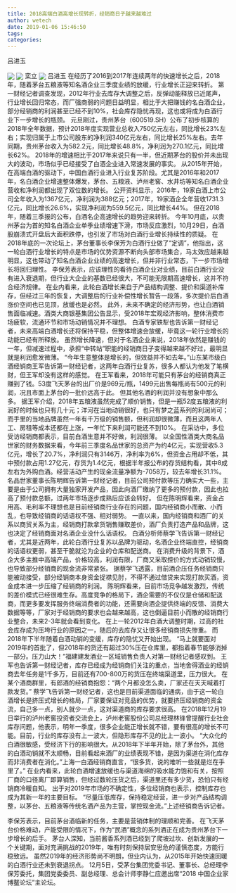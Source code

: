 ```yaml
---
title: 2018高端白酒高增长现转折，经销商日子越来越难过
author: wetech
date: 2019-01-06 15:46:50
tags: 
categories: 
---
```

吕进玉
<!-- more -->
<img align="center" border="0" src="https://imgcdn.yicai.com/uppics/images/2019/01/1ba73eff6bce4759d4618ef431b1b61a.jpg" />
<img align="center" border="0" src="https://imgcdn.yicai.com/uppics/images/2019/01/7f93a3cc4bd12d8b24bb498a93aa8a28.jpg" />
栾立
<img align="center" border="0" src="https://imgcdn.yicai.com/uppics/images/2019/01/83b55e42d9d98a469df9d0d25eb4bd96.jpg" />
吕进玉
在经历了2016到2017年连续两年的快速增长之后，2018年，随着茅台五粮液等知名酒企业三季度业绩的放缓，行业增长正迎来转折。
第一财经记者调查发现，2012年行业去库存大调整之后，反弹动能释放已近尾声，行业增长回归常态，而厂强商弱的问题日益明显，相比于大把赚钱的名白酒企业，部分经销商的利润甚至已经不到10%，社会库存隐忧再现，这也或将成为白酒行业下一步增长的瓶颈。
元旦刚过，贵州茅台（600519.SH）公布了初步核算的2018年全年数据，预计2018年度实现营业总收入750亿元左右，同比增长23%左右；实现归属于上市公司股东的净利润340亿元左右，同比增长25%左右。去年同期，贵州茅台收入为582.2元，同比增长48.8%，净利润为270.1亿元，同比增长62%。
2018年的增速相比于2017年来说只有一半，但近期茅台的股价并未出现大的波动，市场似乎已经接受了白酒企业进入常速发展的事实。
从2015年开始，在高端白酒的驱动下，中国白酒行业进入行业复苏阶段。尤其是2016年和2017年，名白酒企业增速整体爆发，茅台、五粮液、泸州老窖、水井坊等知名白酒企业营收和净利润都出现了双位数的增长。
公开资料显示，2016年，19家白酒上市公司全年收入为1367亿元，净利润为388亿元；2017年，19家酒企全年营收1731.3亿元，同比增长26.6%，实现净利润为559.5亿元，同比增长44%。
但在2018年，随着三季报的公布，白酒名企高速增长的趋势迎来转折。
今年10月底，以贵州茅台为首的知名白酒企业单季业绩增速下滑，市场反应激烈，10月29日，白酒股崩溃式开盘后大面积跌停，也引发了市场对白酒行业增长持续性的质疑。
在2018年底的一次论坛上，茅台董事长李保芳为白酒行业做了“定调”，他指出，这一轮白酒行业增长的特点是市场的优势资源不断向头部市场集合，马太效应越来越明显，这也带动了知名白酒企业业绩的高速增长，但并非行业常态，下一步市场增长将回归理性。
李保芳表示，应该理性的看待白酒企业对业绩，目前白酒行业没有进入衰退期，但行业大企业的基数已经很大，不可能无限期高速增长，这并不符合经济规律。
在业内看来，此轮白酒增长来自于产品结构调整、提价和渠道补库存，但经过三年的恢复，大调整后的行业补偿性增长暂告一段落，多次提价后白酒涨价空间也已见顶，放缓也是必然。
此外，未来不确定的经济形势，也让白酒销售面临减速。酒类大商银基集团公告显示，受2018年宏观经济影响，整体消费市场疲软，流通环节和市场动销情况并不理想。
白酒专家铁犁也告诉第一财经记者，未来高端白酒增长还将保持平稳，但整体增速会放缓，毕竟这一轮行业增长的动能已经有所释放。
虽然增长降速，但对于名酒企业来说，2018年依然是赚钱的一年，但减速过程中，承担“中转站”职能的经销商日子变得越来越不好过，最明显就是利润愈发微薄。
“今年生意整体是增长的，但效益并不如去年。”山东某市级白酒经销商王军告诉第一财经记者，这两年白酒行业复苏，很多人都认为他发了笔横财，但王军却没有这样的感觉。
在王军看来，2018年可能只有茅台的经销商真正赚到了钱。53度飞天茅台的出厂价是969元/瓶，1499元出售每瓶尚有500元的利润，况且市面上茅台的一批价远高于此。
但其他名酒的利润并没有想象中那么多。
据王军介绍，2018年五粮液虽然完成了顺价销售，但是一瓶52度五粮液的利润好的时候也只有几十元；洋河在当地动销很好，也只有梦之蓝系列的利润尚可；而手里的当地品牌虽然一年有千万级的销售额，但利润却很微薄，而且这两年人工、房租等成本还都在上涨，一年忙下来利润可能还不到10%。
在采访中，多位受访经销商都表示，目前白酒生意并不好做，利润很薄。
以全国性酒类大商名品世家的财务数据来看，今年前三季度名品世家的总资产为约4亿元，实现营收5.3亿元，增长了20.7%，净利润只有3146万，净利率为6%，但资金占用却不低，其中预付款占用1.27亿元，存货为1.4亿元，根据半年报公布的存货结构看，其中8成左右为外购白酒。经营活动产生的现金流量净额为-7058万，较去年增长31.1%。
名品世家董事长陈明辉告诉第一财经记者，目前公司预付款等压力确实大一些，主要是由于公司拥有大量独家开发产品，因此向酒厂缴纳了更多的预付款，因此也拉高了预付款总额，过两年市场逐步成熟后应该会转好。
但在陈明辉看来，资金占用高、毛利率不理想也是目前经销商行业存在的问题，国内经销商小而散、小而乱，也导致经销商的话语权不强、相对弱势。
一直以来，国内经销商和酒厂的关系以商贸关系为主，经销商打款拿货销售赚取差价，酒厂负责打造产品和品牌，这也决定了经销商面对名酒企业没什么话语权。
白酒分析师蔡学飞告诉第一财经记者，尤其是近两年，此轮白酒行业复苏以品牌为驱动，名酒企业终端直控，经销商的话语权更弱，甚至干脆就沦为企业的仓库和配送商。
在消费升级的背景下，酒企大多主推中高端产品，价格较高，利润有限，厂商又采取控价的方式动销较慢，也导致部分经销商的现金流非常紧张。
据蔡学飞透露，目前酒企压任务经销商只能被动接受，部分经销商本身资金捉襟见肘，不得不通过借贷来实现打款买酒，资金成本进一步压缩了经销商的利润。
陈明辉看来，目前市场竞争越发激烈，传统的差价模式已经很难生存。高度竞争的格局下，酒企需要的不仅仅是仓储和配送商，而更多要发挥服务终端消费者的功能，还需要向酒企提供终端的反馈、消费大数据等等，厂家对于经销商的要求也会越来越高，这也倒逼目前小而散的经销商行业整合，未来2-3年就会看到变化。
在上一轮2012年白酒大调整时期，过高的社会库存成为压垮行业的原因之一，随后的去库存又让很多经销商损失惨重。
而2018年下半年随着白酒动销的变缓，库存的隐忧又开始出现。
“马上就要面对2019年的首批了，但2018年的货还有超过30%压在仓库里，都指着春节能够消掉一部分。压力山大！”福建建发酒业一区域销售负责人对第一财经记者感叹到。
王军也告诉第一财经记者，库存已经成为经销商们关注的重点，当地舍得酒业的经销商去年任务是1千多万，目前还有700-800万的货压在终端渠道里，压力很大。
在某个酒商群里，有郎酒的经销商抱怨：“两个月都没怎么卖，厂家还在天天喊着打款发货。”
蔡学飞告诉第一财经记者，这也是目前渠道面临的通病，由于这一轮白酒增长是挤压式增长的格局，厂家要保证对竞品的优势，就要挤压经销商的资金流，自己多一点，别人就少一点，这对渠道商的库存要求很高。
在2018年12月19日举行的泸州老窖投资者交流会上，泸州老窖股份公司总经理林锋曾提醒行业社会库存问题，他表示，明年一季度，很多企业能正增长就不错，要有很高的增长不可能。目前，行业的库存没有上一波大，但隐形库存不见的比上一波小。
“大众化的白酒很敏感，受经济下行的影响很大。从2018年下半年开始，除了茅台外，其他的白酒动销就不太顺畅，目前看起来酒厂的业绩表现不错，是因为渠道在消化库存而非消费者在消化。”上海一白酒经销商直言，“很多货，说的难听一些就是烂在手里了。”
在业内看来，此轮白酒增速放缓也与渠道海绵的吸水能力饱和有关，按照厂商的口径离厂即算销售，但经过数轮压货之后，渠道里还有多少货，恐怕只有经销商冷暖自知。
出于对2019年市场的不确定性，多位经销商也表示，控制库存也成为其新一年的主要目标。
“尽量压低库存，保持稳定经营，进一步对产品结构调整，以茅台、五粮液等传统名酒产品为主营，掌控现金流。”上述经销商告诉记者。
 
 
李保芳表示，目前茅台酒临新的任务，主要是营销体制的理顺和完善。
在飞天茅台价格难动，产能受限的情况下，作为“民酒”概念的系列酒正在成为贵州茅台下一步增长的后手。
茅台人深知，当前酱香系列酒已经到了爬坡过坎、创新发展的一个关键期，面对充满挑战的2019年，唯有时刻保持居安思危的谨慎态度，方能行稳致远。
虽然2019年的经济形势尚不明朗，但业内认为，从2015年开始快速回暖的白酒行业还未到衰退拐点。
12月5日，受茅台集团党委书记、董事长、总经理李保芳委托，集团党委委员、副总经理、总会计师李静仁应邀出席“2018 中国企业家博鳌论坛”主论坛。
